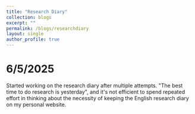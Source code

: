 ```yaml
---
title: "Research Diary"
collection: blogs
excerpt: ""
permalink: /blogs/researchdiary
layout: single
author_profile: true
---
```


# 6/5/2025
Started working on the research diary after multiple attempts. "The best time to do research is yesterday", and it's not efficient to spend repeated effort in thinking about the necessity of keeping the English research diary on my personal website. 



